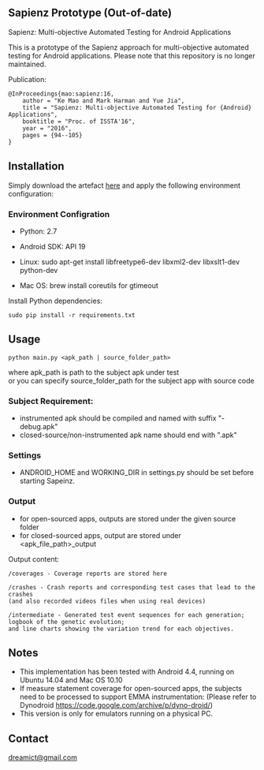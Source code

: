## Sapienz Prototype (Out-of-date)
Sapienz: Multi-objective Automated Testing for Android Applications  

This is a prototype of the Sapienz approach for multi-objective automated testing for Android applications.
Please note that this repository is no longer maintained.

Publication:
```
@InProceedings{mao:sapienz:16,
    author = "Ke Mao and Mark Harman and Yue Jia",
    title = "Sapienz: Multi-objective Automated Testing for {Android} Applications",
    booktitle = "Proc. of ISSTA'16",
    year = "2016", 
    pages = {94--105}
} 
```

## Installation

Simply download the artefact [here](https://github.com/Rhapsod/sapienz/archive/d0f06c30800332bbafa7cf0ed32379fe1abcad5d.zip) and apply the following environment configuration: 

### Environment Configration
* Python: 2.7

* Android SDK:
    API 19

* Linux:
    sudo apt-get install libfreetype6-dev libxml2-dev libxslt1-dev python-dev

* Mac OS:
    brew install coreutils for gtimeout

Install Python dependencies:

    sudo pip install -r requirements.txt


## Usage
    python main.py <apk_path | source_folder_path>

where apk\_path is path to the subject apk under test  
or you can specify source\_folder\_path for the subject app with source code

### Subject Requirement:
* instrumented apk should be compiled and named with suffix "-debug.apk"
* closed-source/non-instrumented apk name should end with ".apk" 

### Settings
* ANDROID\_HOME and WORKING\_DIR in settings.py should be set before starting Sapeinz.

### Output
* for open-sourced apps, outputs are stored under the given source folder
* for closed-sourced apps, output are stored under <apk_file_path>_output

Output content:

    /coverages - Coverage reports are stored here
    
    /crashes - Crash reports and corresponding test cases that lead to the crashes 
    (and also recorded videos files when using real devices)
    
    /intermediate - Generated test event sequences for each generation; logbook of the genetic evolution; 
    and line charts showing the variation trend for each objectives.


##  Notes
* This implementation has been tested with Android 4.4, running on Ubuntu 14.04 and Mac OS 10.10
* If measure statement coverage for open-sourced apps, the subjects need to be processed to support EMMA instrumentation:
(Please refer to Dynodroid https://code.google.com/archive/p/dyno-droid/)
* This version is only for emulators running on a physical PC. 


## Contact
<dreamict@gmail.com>
